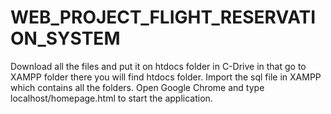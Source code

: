 # WEB_PROJECT_FLIGHT_RESERVATION_SYSTEM

Download all the files and put it on htdocs folder in C-Drive in that go to XAMPP folder there you will find htdocs folder. Import the sql file in XAMPP which contains all the folders. Open Google Chrome and type localhost/homepage.html to start the application.
